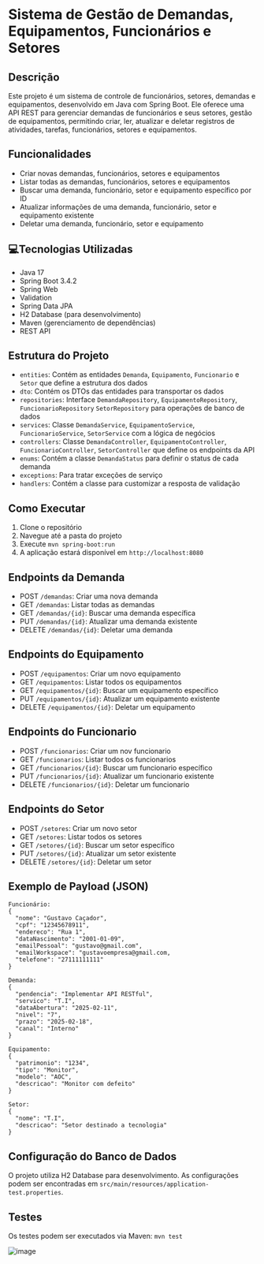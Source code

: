 # Sistema de Gestão de Demandas, Equipamentos, Funcionários e Setores

## Descrição
Este projeto é um sistema de controle de funcionários, setores, demandas e equipamentos, desenvolvido em Java com Spring Boot. Ele oferece uma API REST para gerenciar demandas de funcionários e seus setores, gestão de equipamentos, permitindo criar, ler, atualizar e deletar registros de atividades, tarefas, funcionários, setores e equipamentos.

## Funcionalidades
- Criar novas demandas, funcionários, setores e equipamentos
- Listar todas as demandas, funcionários, setores e equipamentos
- Buscar uma demanda, funcionário, setor e equipamento específico por ID
- Atualizar informações de uma demanda, funcionário, setor e equipamento existente
- Deletar uma demanda, funcionário, setor e equipamento

## 💻Tecnologias Utilizadas
- Java 17
- Spring Boot 3.4.2
- Spring Web
- Validation
- Spring Data JPA
- H2 Database (para desenvolvimento)
- Maven (gerenciamento de dependências)
- REST API

## Estrutura do Projeto
- `entities`: Contém as entidades `Demanda`, `Equipamento`, `Funcionario` e `Setor` que define a estrutura dos dados
- `dto`: Contém os DTOs das entidades para transportar os dados
- `repositories`: Interface `DemandaRepository`, `EquipamentoRepository`, `FuncionarioRepository` `SetorRepository` para operações de banco de dados
- `services`: Classe `DemandaService`, `EquipamentoService`,  `FuncionarioService`, `SetorService` com a lógica de negócios
- `controllers`: Classe `DemandaController`, `EquipamentoController`, `FuncionarioController`, `SetorController` que define os endpoints da API
- `enums`: Contém a classe `DemandaStatus` para definir o status de cada demanda
- `exceptions`: Para tratar exceções de serviço
- `handlers`: Contém a classe para customizar a resposta de validação

## Como Executar
1. Clone o repositório
2. Navegue até a pasta do projeto
3. Execute `mvn spring-boot:run`
4. A aplicação estará disponível em `http://localhost:8080`

## Endpoints da Demanda
- POST `/demandas`: Criar uma nova demanda
- GET `/demandas`: Listar todas as demandas
- GET `/demandas/{id}`: Buscar uma demanda específica
- PUT `/demandas/{id}`: Atualizar uma demanda existente
- DELETE `/demandas/{id}`: Deletar uma demanda
  
## Endpoints do Equipamento
- POST `/equipamentos`: Criar um novo equipamento
- GET `/equipamentos`: Listar todos os equipamentos
- GET `/equipamentos/{id}`: Buscar um equipamento específico
- PUT `/equipamentos/{id}`: Atualizar um equipamento existente
- DELETE `/equipamentos/{id}`: Deletar um equipamento

## Endpoints do Funcionario
- POST `/funcionarios`: Criar um nov funcionario
- GET `/funcionarios`: Listar todos os funcionarios
- GET `/funcionarios/{id}`: Buscar um funcionario específico
- PUT `/funcionarios/{id}`: Atualizar um funcionario existente
- DELETE `/funcionarios/{id}`: Deletar um funcionario

## Endpoints do Setor
- POST `/setores`: Criar um novo setor
- GET `/setores`: Listar todos os setores
- GET `/setores/{id}`: Buscar um setor específico
- PUT `/setores/{id}`: Atualizar um setor existente
- DELETE `/setores/{id}`: Deletar um setor

## Exemplo de Payload (JSON)
```
Funcionário:
{
  "nome": "Gustavo Caçador",
  "cpf": "12345678911",
  "endereco": "Rua 1",
  "dataNascimento": "2001-01-09",
  "emailPessoal": "gustavo@gmail.com",
  "emailWorkspace": "gustavoempresa@gmail.com,
  "telefone": "27111111111"
}
```
```
Demanda:
{
  "pendencia": "Implementar API RESTful",
  "servico": "T.I",
  "dataAbertura": "2025-02-11",
  "nivel": "7",
  "prazo": "2025-02-18",
  "canal": "Interno"
}
```
```
Equipamento:
{
  "patrimonio": "1234",
  "tipo": "Monitor",
  "modelo": "AOC",
  "descricao": "Monitor com defeito"
}
```
```
Setor:
{
  "nome": "T.I",
  "descricao": "Setor destinado a tecnologia"
}
```


## Configuração do Banco de Dados
O projeto utiliza H2 Database para desenvolvimento. As configurações podem ser encontradas em `src/main/resources/application-test.properties`.

## Testes
Os testes podem ser executados via Maven: `mvn test`



![image](https://github.com/user-attachments/assets/f8a4a8ed-7b53-4c8a-8520-dc0f1e1cedd7)
